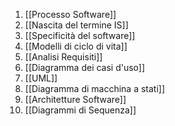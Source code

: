 1. [[Processo Software]]
2. [[Nascita del termine IS]]
3. [[Specificità del software]]
4. [[Modelli di ciclo di vita]]
5. [[Analisi Requisiti]]
6. [[Diagramma dei casi d'uso]]
7. [[UML]]
8. [[Diagramma di macchina a stati]]
9. [[Architetture Software]]
10. [[Diagrammi di Sequenza]]